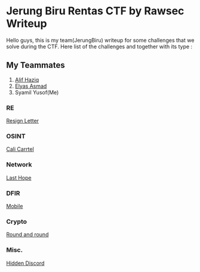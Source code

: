 # Jerung Biru Rentas CTF by Rawsec Writeup
Hello guys, this is my team(JerungBiru) writeup for some challenges that we solve during the CTF. Here list of the challenges and together with its type :

## My Teammates
1. [Alif Haziq](https://github.com/LipJiq)
2. [Elyas Asmad](https://github.com/ElyasAsmad)
3. Syamil Yusof(Me)

### RE
[Resign Letter](https://github.com/syamilu/CTF-Writeup/blob/master/Rentas-CTF-2024/rENTAS%20CTF%20WriteUp%20(Resign%20Letter).pdf)

### OSINT
[Cali Carrtel](https://github.com/syamilu/CTF-Writeup/blob/master/Rentas-CTF-2024/Cali%20Cartel.pdf)

### Network
[Last Hope](https://github.com/syamilu/CTF-Writeup/blob/master/Rentas-CTF-2024/Network%20Challenge.pdf)

### DFIR
[Mobile](https://github.com/syamilu/CTF-Writeup/blob/master/Rentas-CTF-2024/rENTAS%20CTF%20WriteUp%20(Mobile).pdf)

### Crypto
[Round and round](https://github.com/syamilu/CTF-Writeup/blob/master/Rentas-CTF-2024/Round%20and%20round.pdf)

### Misc.
[Hidden Discord](https://github.com/syamilu/CTF-Writeup/blob/master/Rentas-CTF-2024/rENTAS%20CTF%20WriteUp%20(Hidden%20Discord).pdf)

